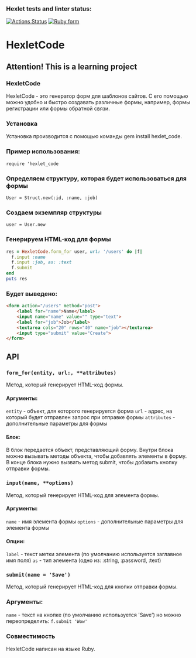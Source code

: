 ### Hexlet tests and linter status:
[![Actions Status](https://github.com/alex83d/rails-project-63/workflows/hexlet-check/badge.svg)](https://github.com/alex83d/rails-project-63/actions)
[![Ruby form](https://github.com/alex83d/rails-project-63/actions/workflows/main.yml/badge.svg)](https://github.com/alex83d/rails-project-63/actions/workflows/main.yml)
# HexletCode


## Attention! This is a learning project

### HexletCode
HexletCode - это генератор форм для шаблонов сайтов. С его помощью можно удобно и быстро создавать различные формы, например, формы регистрации или формы обратной связи.

### Установка
Установка производится с помощью команды gem install hexlet_code.

### Пример использования:

 `require 'hexlet_code`

### Определяем структуру, которая будет использоваться для формы

 `User = Struct.new(:id, :name, :job)`

### Создаем экземпляр структуры

 `user = User.new`

### Генерируем HTML-код для формы

```ruby
res = HexletCode.form_for user, url: '/users' do |f|
  f.input :name
  f.input :job, as: :text
  f.submit
end
puts res
```

### Будет выведено:

```html
<form action="/users" method="post">
    <label for="name">Name</label>
    <input name="name" value="" type="text">
    <label for="job">Job</label>
    <textarea cols="20" rows="40" name="job"></textarea>
    <input type="submit" value="Create">
</form>
```

## API

### `form_for(entity, url:, **attributes)`

Метод, который генерирует HTML-код формы.

#### Аргументы:
`entity` - объект, для которого генерируется форма
`url` - адрес, на который будет отправлен запрос при отправке формы
`attributes` - дополнительные параметры для формы
#### Блок:
В блок передается объект, представляющий форму. Внутри блока можно вызывать методы объекта, чтобы добавлять элементы в форму. В конце блока нужно вызвать метод submit, чтобы добавить кнопку отправки формы.

### `input(name, **options)`

Метод, который генерирует HTML-код для элемента формы.

#### Аргументы:
`name` - имя элемента формы
`options` - дополнительные параметры для элемента формы
#### Опции:
`label` - текст метки элемента (по умолчанию используется заглавное имя поля)
`as` - тип элемента (одно из: :string, :password, :text)

### `submit(name = 'Save')`

Метод, который генерирует HTML-код для кнопки отправки формы.
### Аргументы:
`name` - текст на кнопке (по умолчанию используется 'Save')
но можно переопределить:
 `f.submit 'Wow'`

### Совместимость
HexletCode написан на языке Ruby.
